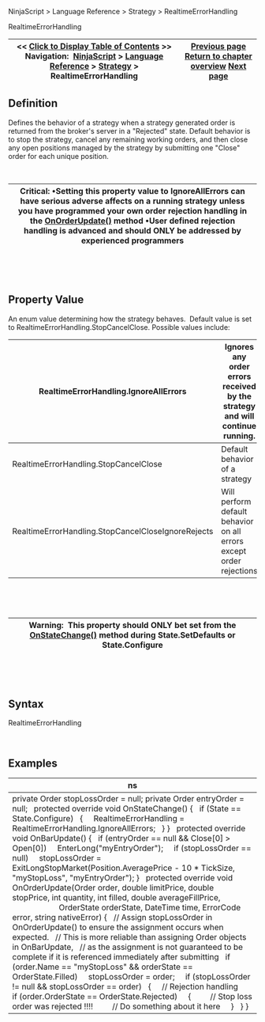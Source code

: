 ﻿


NinjaScript \> Language Reference \> Strategy \> RealtimeErrorHandling






















RealtimeErrorHandling







| \<\< [Click to Display Table of Contents](realtimeerrorhandling.md) \>\> **Navigation:**     [NinjaScript](ninjascript.md) \> [Language Reference](language_reference_wip.md) \> [Strategy](strategy.md) \> RealtimeErrorHandling | [Previous page](positionsaccount.md) [Return to chapter overview](strategy.md) [Next page](restartswithinminutes.md) |
| --- | --- |











## Definition


Defines the behavior of a strategy when a strategy generated order is returned from the broker's server in a "Rejected" state. Default behavior is to stop the strategy, cancel any remaining working orders, and then close any open positions managed by the strategy by submitting one "Close" order for each unique position.


 




| Critical: •Setting this property value to IgnoreAllErrors can have serious adverse affects on a running strategy unless you have programmed your own order rejection handling in the [OnOrderUpdate()](onorderupdate.md) method •User defined rejection handling is advanced and should ONLY be addressed by experienced programmers |
| --- |



 


 


## Property Value


An enum value determining how the strategy behaves.  Default value is set to RealtimeErrorHandling.StopCancelClose. Possible values include:




| RealtimeErrorHandling.IgnoreAllErrors | Ignores any order errors received by the strategy and will continue running. |
| --- | --- |
| RealtimeErrorHandling.StopCancelClose | Default behavior of a strategy |
| RealtimeErrorHandling.StopCancelCloseIgnoreRejects | Will perform default behavior on all errors except order rejections |



 


 




| Warning:  This property should ONLY bet set from the [OnStateChange()](onstatechange.md) method during State.SetDefaults or State.Configure |
| --- |



 


 


## Syntax


RealtimeErrorHandling


 


## 


## Examples




| ns |
| --- |
| private Order stopLossOrder \= null; private Order entryOrder \= null;   protected override void OnStateChange() {    if (State \=\= State.Configure)    {      RealtimeErrorHandling \= RealtimeErrorHandling.IgnoreAllErrors;    } }   protected override void OnBarUpdate() {    if (entryOrder \=\= null \&\& Close\[0] \> Open\[0])      EnterLong("myEntryOrder");      if (stopLossOrder \=\= null)      stopLossOrder \= ExitLongStopMarket(Position.AveragePrice \- 10 \* TickSize, "myStopLoss", "myEntryOrder"); }   protected override void OnOrderUpdate(Order order, double limitPrice, double stopPrice, int quantity, int filled, double averageFillPrice,                                      OrderState orderState, DateTime time, ErrorCode error, string nativeError) {    // Assign stopLossOrder in OnOrderUpdate() to ensure the assignment occurs when expected.    // This is more reliable than assigning Order objects in OnBarUpdate,    // as the assignment is not guaranteed to be complete if it is referenced immediately after submitting    if (order.Name \=\= "myStopLoss" \&\& orderState \=\= OrderState.Filled)      stopLossOrder \= order;      if (stopLossOrder !\= null \&\& stopLossOrder \=\= order)    {      // Rejection handling      if (order.OrderState \=\= OrderState.Rejected)      {          // Stop loss order was rejected !!!!          // Do something about it here      }    } } |



 








